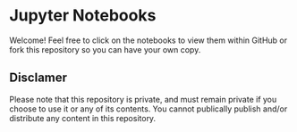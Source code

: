 # Jupyter Notebooks
Welcome! Feel free to click on the notebooks to view them within GitHub or fork this repository so you can have your own copy. 

## Disclamer
Please note that this repository is private, and must remain private if you choose to use it or any of its contents. You cannot publically publish and/or distribute any content in this repository.
